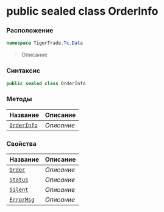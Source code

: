 
# public sealed class OrderInfo
### Расположение
```csharp
namespace TigerTrade.Tc.Data
```



> Описание

### Синтаксис
```csharp
public sealed class OrderInfo
```


### Методы
| Название | Описание |
| --- | --- |
| [`OrderInfo`](./OrderInfo.cs/Методы/OrderInfo.md) | *Описание* |

### Свойства
| Название | Описание |
| --- | --- |
| [`Order`](./OrderInfo.cs/Свойства/Order.md) | *Описание* |
| [`Status`](./OrderInfo.cs/Свойства/Status.md) | *Описание* |
| [`Silent`](./OrderInfo.cs/Свойства/Silent.md) | *Описание* |
| [`ErrorMsg`](./OrderInfo.cs/Свойства/ErrorMsg.md) | *Описание* |



